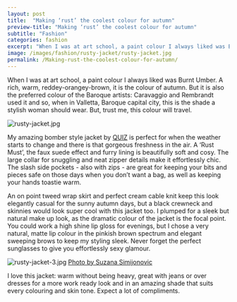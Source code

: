 ```yaml
---
layout: post
title:  "Making ‘rust’ the coolest colour for autumn"
preview-title: "Making ‘rust’ the coolest colour for autumn"
subtitle: "Fashion"
categories: fashion
excerpt: "When I was at art school, a paint colour I always liked was Burnt Umber.  A rich, warm, reddey-orangey-brown, it is the colour of autumn" 
image: /images/fashion/rusty-jacket/rusty-jacket.jpg
permalink: /Making-rust-the-coolest-colour-for-autumn/
---
```

When I was at art school, a paint colour I always liked was Burnt Umber.  A rich, warm, reddey-orangey-brown, it is the colour of autumn. But it is also the preferred colour of the Baroque artists: Caravaggio and Rembrandt used it and so, when in Valletta, Baroque capital city, this is the shade a stylish woman should wear. But, trust me, this colour will travel.

<img src="{{ '/images/fashion/rusty-jacket/rusty-jacket.jpg' | prepend: SourceUrl }}" alt="rusty-jacket.jpg">

My amazing bomber style jacket by <a href="https://www.quizclothing.co.uk/" target="_blank">QUIZ</a> is perfect for when the weather starts to change and there is that gorgeous freshness in the air. A ‘Rust Must’, the faux suede effect and furry lining is beautifully soft and cosy. The large collar for snuggling and neat zipper details make it effortlessly chic. The slash side pockets - also with zips - are great for keeping your bits and pieces safe on those days when you don’t want a bag, as well as keeping your hands toastie warm.

<div class="row no-gutters">
    <div class="col-md-6 col-sm-12">
        <div class="post-left-image" style="background: url(../images/fashion/rusty-jacket/rusty-jacket-1.jpg) no-repeat; background-size: cover; margin-right: 0.5rem; max-height: 630px !important"></div>
    </div>
    <div class="col-md-6 col-sm-12">
        <div class="post-right-image" style="background: url(../images/fashion/rusty-jacket/rusty-jacket-2.jpg) no-repeat; background-size: cover; margin-left: 0.5rem; max-height: 630px !important"></div>
    </div>
</div>

An on point tweed wrap skirt and perfect cream cable knit keep this look elegantly casual for the sunny autumn days, but a black crewneck and skinnies would look super cool with this jacket too. I plumped for a sleek but natural make up look, as the dramatic colour of the jacket is the focal point. You could work a high shine lip gloss for evenings, but I chose a very natural, matte lip colour in the pinkish brown spectrum and elegant sweeping brows to keep my styling sleek. Never forget the perfect sunglasses to give you effortlessly sexy glamour. 

<img src="{{ '/images/fashion/rusty-jacket/rusty-jacket-3.jpg' | prepend: SourceUrl }}" alt="rusty-jacket-3.jpg">
<a href="https://www.instagram.com/simisu__/" target="_blank">Photo by Suzana Simijonovic</a>

I love this jacket: warm without being heavy, great with jeans or over dresses for a more work ready look and in an amazing shade that suits every colouring and skin tone. Expect a lot of compliments.

